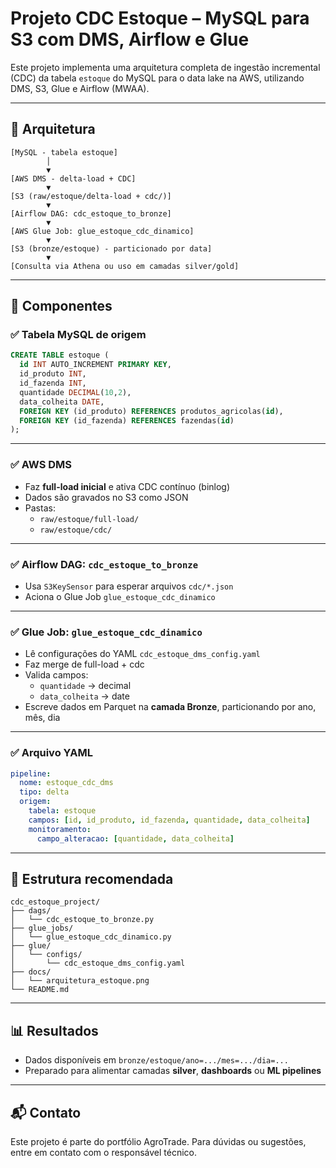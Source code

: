 
# Projeto CDC Estoque – MySQL para S3 com DMS, Airflow e Glue

Este projeto implementa uma arquitetura completa de ingestão incremental (CDC) da tabela `estoque` do MySQL para o data lake na AWS, utilizando DMS, S3, Glue e Airflow (MWAA).

---

## 📐 Arquitetura

```
[MySQL - tabela estoque]
        │
        ▼
[AWS DMS - delta-load + CDC]
        ▼
[S3 (raw/estoque/delta-load + cdc/)]
        ▼
[Airflow DAG: cdc_estoque_to_bronze]
        ▼
[AWS Glue Job: glue_estoque_cdc_dinamico]
        ▼
[S3 (bronze/estoque) - particionado por data]
        ▼
[Consulta via Athena ou uso em camadas silver/gold]
```

---

## 🧩 Componentes

### ✅ Tabela MySQL de origem

```sql
CREATE TABLE estoque (
  id INT AUTO_INCREMENT PRIMARY KEY,
  id_produto INT,
  id_fazenda INT,
  quantidade DECIMAL(10,2),
  data_colheita DATE,
  FOREIGN KEY (id_produto) REFERENCES produtos_agricolas(id),
  FOREIGN KEY (id_fazenda) REFERENCES fazendas(id)
);
```

---

### ✅ AWS DMS
- Faz **full-load inicial** e ativa CDC contínuo (binlog)
- Dados são gravados no S3 como JSON
- Pastas:
  - `raw/estoque/full-load/`
  - `raw/estoque/cdc/`

---

### ✅ Airflow DAG: `cdc_estoque_to_bronze`
- Usa `S3KeySensor` para esperar arquivos `cdc/*.json`
- Aciona o Glue Job `glue_estoque_cdc_dinamico`

---

### ✅ Glue Job: `glue_estoque_cdc_dinamico`
- Lê configurações do YAML `cdc_estoque_dms_config.yaml`
- Faz merge de full-load + cdc
- Valida campos:
  - `quantidade` → decimal
  - `data_colheita` → date
- Escreve dados em Parquet na **camada Bronze**, particionando por ano, mês, dia

---

### ✅ Arquivo YAML

```yaml
pipeline:
  nome: estoque_cdc_dms
  tipo: delta
  origem:
    tabela: estoque
    campos: [id, id_produto, id_fazenda, quantidade, data_colheita]
    monitoramento:
      campo_alteracao: [quantidade, data_colheita]
```

---

## 📁 Estrutura recomendada

```
cdc_estoque_project/
├── dags/
│   └── cdc_estoque_to_bronze.py
├── glue_jobs/
│   └── glue_estoque_cdc_dinamico.py
├── glue/
│   └── configs/
│       └── cdc_estoque_dms_config.yaml
├── docs/
│   └── arquitetura_estoque.png
└── README.md
```

---

## 📊 Resultados

- Dados disponíveis em `bronze/estoque/ano=.../mes=.../dia=...`
- Preparado para alimentar camadas **silver**, **dashboards** ou **ML pipelines**

---

## 📬 Contato

Este projeto é parte do portfólio AgroTrade. Para dúvidas ou sugestões, entre em contato com o responsável técnico.
